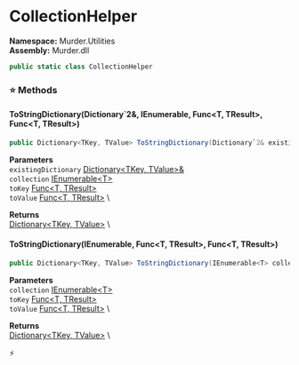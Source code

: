 # CollectionHelper

**Namespace:** Murder.Utilities \
**Assembly:** Murder.dll

```csharp
public static class CollectionHelper
```

### ⭐ Methods
#### ToStringDictionary(Dictionary`2&, IEnumerable<T>, Func<T, TResult>, Func<T, TResult>)
```csharp
public Dictionary<TKey, TValue> ToStringDictionary(Dictionary`2& existingDictionary, IEnumerable<T> collection, Func<T, TResult> toKey, Func<T, TResult> toValue)
```

**Parameters** \
`existingDictionary` [Dictionary\<TKey, TValue\>&](https://learn.microsoft.com/en-us/dotnet/api/System.Collections.Generic.Dictionary-2?view=net-7.0) \
`collection` [IEnumerable\<T\>](https://learn.microsoft.com/en-us/dotnet/api/System.Collections.Generic.IEnumerable-1?view=net-7.0) \
`toKey` [Func\<T, TResult\>](https://learn.microsoft.com/en-us/dotnet/api/System.Func-2?view=net-7.0) \
`toValue` [Func\<T, TResult\>](https://learn.microsoft.com/en-us/dotnet/api/System.Func-2?view=net-7.0) \

**Returns** \
[Dictionary\<TKey, TValue\>](https://learn.microsoft.com/en-us/dotnet/api/System.Collections.Generic.Dictionary-2?view=net-7.0) \

#### ToStringDictionary(IEnumerable<T>, Func<T, TResult>, Func<T, TResult>)
```csharp
public Dictionary<TKey, TValue> ToStringDictionary(IEnumerable<T> collection, Func<T, TResult> toKey, Func<T, TResult> toValue)
```

**Parameters** \
`collection` [IEnumerable\<T\>](https://learn.microsoft.com/en-us/dotnet/api/System.Collections.Generic.IEnumerable-1?view=net-7.0) \
`toKey` [Func\<T, TResult\>](https://learn.microsoft.com/en-us/dotnet/api/System.Func-2?view=net-7.0) \
`toValue` [Func\<T, TResult\>](https://learn.microsoft.com/en-us/dotnet/api/System.Func-2?view=net-7.0) \

**Returns** \
[Dictionary\<TKey, TValue\>](https://learn.microsoft.com/en-us/dotnet/api/System.Collections.Generic.Dictionary-2?view=net-7.0) \



⚡